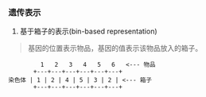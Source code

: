 
### 遗传表示
1. 基于箱子的表示(bin-based representation)
> 基因的位置表示物品，基因的值表示该物品放入的箱子。

```
         1   2   3   4   5   6   <--- 物品
       +---+---+---+---+---+---+
染色体 | 1 | 2 | 4 | 5 | 3 | 2 | <--- 箱子
       +---+---+---+---+---+---+
```
